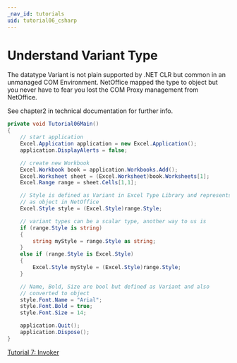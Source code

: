 ```yaml
---
_nav_id: tutorials
uid: tutorial06_csharp
---
```


# Understand Variant Type

The datatype Variant is not plain supported by .NET CLR but common in an
unmanaged COM Environment. NetOffice mapped the type to object but you never
have to fear you lost the COM Proxy management from NetOffice.

See chapter2 in technical documentation for further info.

```csharp
private void Tutorial06Main()
{
    // start application
    Excel.Application application = new Excel.Application();
    application.DisplayAlerts = false;

    // create new Workbook
    Excel.Workbook book = application.Workbooks.Add();
    Excel.Worksheet sheet = (Excel.Worksheet)book.Worksheets[1];
    Excel.Range range = sheet.Cells[1,1];

    // Style is defined as Variant in Excel Type Library and represents
    // as object in NetOffice
    Excel.Style style = (Excel.Style)range.Style;

    // variant types can be a scalar type, another way to us is
    if (range.Style is string)
    {
        string myStyle = range.Style as string;
    }
    else if (range.Style is Excel.Style)
    {
        Excel.Style myStyle = (Excel.Style)range.Style;
    }

    // Name, Bold, Size are bool but defined as Variant and also
    // converted to object
    style.Font.Name = "Arial";
    style.Font.Bold = true;
    style.Font.Size = 14;

    application.Quit();
    application.Dispose();
}
```

[Tutorial 7: Invoker](tutorial07_en_cs.html)
